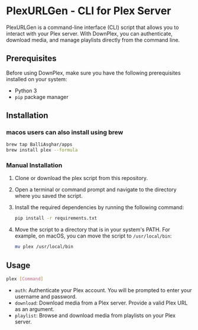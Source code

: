 # PlexURLGen - CLI for Plex Server

PlexURLGen is a command-line interface (CLI) script that allows you to interact with your Plex server. With DownPlex, you can authenticate, download media, and manage playlists directly from the command line.

## Prerequisites

Before using DownPlex, make sure you have the following prerequisites installed on your system:

- Python 3
- `pip` package manager

## Installation

### macos users can also install using brew

```bash
brew tap BalliAsghar/apps
brew install plex --formula
```

### Manual Installation

1. Clone or download the plex script from this repository.

2. Open a terminal or command prompt and navigate to the directory where you saved the script.

3. Install the required dependencies by running the following command:

   ```bash
   pip install -r requirements.txt
   ```

4. Move the script to a directory that is in your system's PATH. For example, on macOS, you can move the script to `/usr/local/bin`:

   ```bash
   mv plex /usr/local/bin
   ```

## Usage

```bash
plex [Command]
```

- `auth`: Authenticate your Plex account. You will be prompted to enter your username and password.
- `download`: Download media from a Plex server. Provide a valid Plex URL as an argument.
- `playlist`: Browse and download media from playlists on your Plex server.
